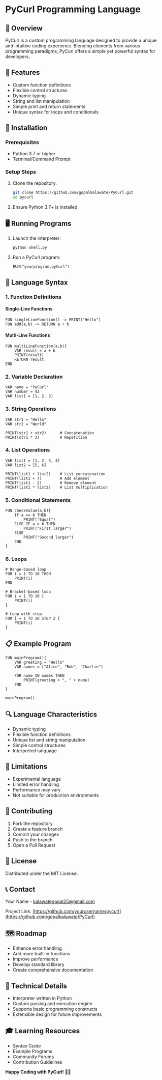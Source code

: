 # PyCurl Programming Language

## 📘 Overview

PyCurl is a custom programming language designed to provide a unique and intuitive coding experience. Blending elements from various programming paradigms, PyCurl offers a simple yet powerful syntax for developers.

## 🚀 Features

- Custom function definitions
- Flexible control structures
- Dynamic typing
- String and list manipulation
- Simple print and return statements
- Unique syntax for loops and conditionals

## 🔧 Installation

### Prerequisites
- Python 3.7 or higher
- Terminal/Command Prompt

### Setup Steps

1. Clone the repository:
   ```bash
   git clone https://github.com/gopalkalawate/PyCurl.git
   cd pycurl
   ```

2. Ensure Python 3.7+ is installed

## 🖥️ Running Programs

1. Launch the interpreter:
   ```bash
   python shell.py
   ```

2. Run a PyCurl program:
   ```
   RUN("yourprogram.pyCurl")
   ```

## 📝 Language Syntax

### 1. Function Definitions

#### Single-Line Functions
```
FUN singleLineFunction() -> PRINT("Hello")
FUN add(a,b) -> RETURN a + b
```

#### Multi-Line Functions
```
FUN multiLineFunction(a,b){
    VAR result = a + b
    PRINT(result)
    RETURN result
END
```

### 2. Variable Declaration
```
VAR name = "PyCurl"
VAR number = 42
VAR list1 = [1, 2, 3]
```

### 3. String Operations
```
VAR str1 = "Hello"
VAR str2 = "World"

PRINT(str1 + str2)      # Concatenation
PRINT(str1 * 3)         # Repetition
```

### 4. List Operations
```
VAR list1 = [1, 2, 3, 4]
VAR list2 = [5, 6]

PRINT(list1 + list2)    # List concatenation
PRINT(list1 + 7)        # Add element
PRINT(list1 - 2)        # Remove element
PRINT(list1 * list2)    # List multiplication
```

### 5. Conditional Statements
```
FUN checkValue(a,b){
    IF a == b THEN
        PRINT("Equal")
    ELSE IF a > b THEN
        PRINT("First larger")
    ELSE
        PRINT("Second larger")
    END
}
```

### 6. Loops
```
# Range-based loop
FOR i = 1 TO 10 THEN
    PRINT(i)
END

# Bracket-based loop
FOR i = 1 TO 10 {
    PRINT(i)
}

# Loop with step
FOR i = 1 TO 10 STEP 2 {
    PRINT(i)
}
```

## 📋 Example Program

```
FUN mainProgram(){
    VAR greeting = "Hello"
    VAR names = ["Alice", "Bob", "Charlie"]
    
    FOR name IN names THEN
        PRINT(greeting + ", " + name)
    END
}

mainProgram()
```

## 🔍 Language Characteristics

- Dynamic typing
- Flexible function definitions
- Unique list and string manipulation
- Simple control structures
- Interpreted language

## 🚧 Limitations

- Experimental language
- Limited error handling
- Performance may vary
- Not suitable for production environments

## 🤝 Contributing

1. Fork the repository
2. Create a feature branch
3. Commit your changes
4. Push to the branch
5. Open a Pull Request

## 📜 License

Distributed under the MIT License.

## 📞 Contact

Your Name - kalawategopal25@gmail.com

Project Link: [https://github.com/yourusername/pycurl](https://github.com/gopalkalawate/PyCurl)

## 🗺️ Roadmap

- Enhance error handling
- Add more built-in functions
- Improve performance
- Develop standard library
- Create comprehensive documentation

## 🔬 Technical Details

- Interpreter written in Python
- Custom parsing and execution engine
- Supports basic programming constructs
- Extensible design for future improvements

## 🎓 Learning Resources

- Syntax Guide
- Example Programs
- Community Forums
- Contribution Guidelines

**Happy Coding with PyCurl!** 🐍✨
